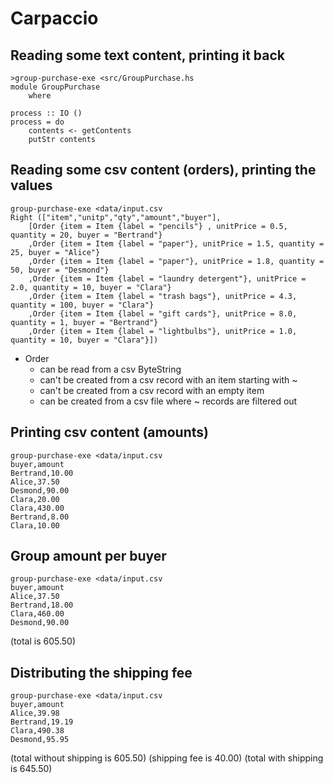 # Carpaccio
## Reading some text content, printing it back
```
>group-purchase-exe <src/GroupPurchase.hs
module GroupPurchase
    where

process :: IO ()
process = do
    contents <- getContents
    putStr contents
```

## Reading some csv content (orders), printing the values
```
group-purchase-exe <data/input.csv
Right (["item","unitp","qty","amount","buyer"],
    [Order {item = Item {label = "pencils"} , unitPrice = 0.5, quantity = 20, buyer = "Bertrand"}
    ,Order {item = Item {label = "paper"}, unitPrice = 1.5, quantity = 25, buyer = "Alice"}
    ,Order {item = Item {label = "paper"}, unitPrice = 1.8, quantity = 50, buyer = "Desmond"}
    ,Order {item = Item {label = "laundry detergent"}, unitPrice = 2.0, quantity = 10, buyer = "Clara"}
    ,Order {item = Item {label = "trash bags"}, unitPrice = 4.3, quantity = 100, buyer = "Clara"}
    ,Order {item = Item {label = "gift cards"}, unitPrice = 8.0, quantity = 1, buyer = "Bertrand"}
    ,Order {item = Item {label = "lightbulbs"}, unitPrice = 1.0, quantity = 10, buyer = "Clara"}])
```

  - Order
    - can be read from a csv ByteString
    - can't be created from a csv record with an item starting with ~
    - can't be created from a csv record with an empty item
    - can be created from a csv file where ~ records are filtered out

## Printing csv content (amounts)

```
group-purchase-exe <data/input.csv
buyer,amount
Bertrand,10.00
Alice,37.50
Desmond,90.00
Clara,20.00
Clara,430.00
Bertrand,8.00
Clara,10.00
```

## Group amount per buyer

```
group-purchase-exe <data/input.csv
buyer,amount
Alice,37.50
Bertrand,18.00
Clara,460.00
Desmond,90.00
```
(total is 605.50)

## Distributing the shipping fee

```
group-purchase-exe <data/input.csv
buyer,amount
Alice,39.98
Bertrand,19.19
Clara,490.38
Desmond,95.95
```
(total without shipping is 605.50)
(shipping fee is            40.00)
(total with shipping is    645.50)
